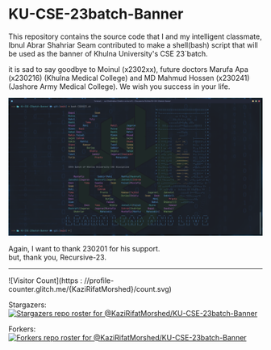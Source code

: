# KU-CSE-23batch-Banner
This repository contains the source code that I and my intelligent classmate, Ibnul Abrar Shahriar Seam contributed to make a shell(bash) script that will be used as the banner of Khulna University's CSE 23`batch.

it is sad to say goodbye to Moinul (x2302xx), future doctors Marufa Apa (x230216) (Khulna Medical College) and MD Mahmud Hossen (x230241) (Jashore Army Medical College). We wish you success in your life.

![img](./final-banner-CSEKU23.png)

Again, I want to thank 230201 for his support.   
but, thank you, Recursive-23.

---

![Visitor Count](https : //profile-counter.glitch.me/{KaziRifatMorshed}/count.svg)

Stargazers:  
[![Stargazers repo roster for @KaziRifatMorshed/KU-CSE-23batch-Banner](https://reporoster.com/stars/KaziRifatMorshed/KU-CSE-23batch-Banner)](https://github.com/KaziRifatMorshed/KU-CSE-23batch-Banner/stargazers)

Forkers:  
[![Forkers repo roster for @KaziRifatMorshed/KU-CSE-23batch-Banner](https://reporoster.com/forks/KaziRifatMorshed/KU-CSE-23batch-Banner)](https://github.com/KaziRifatMorshed/KU-CSE-23batch-Banner/network/members)
